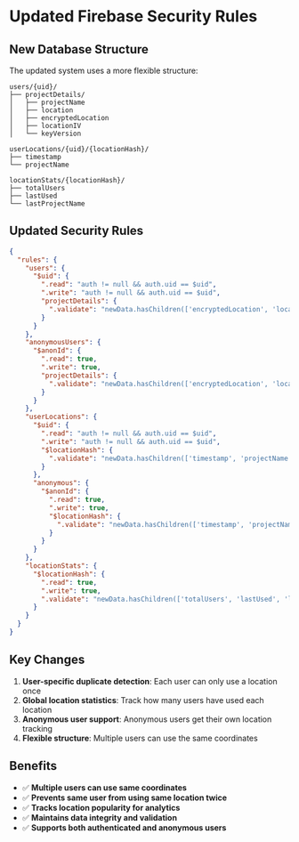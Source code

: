 # Updated Firebase Security Rules

## New Database Structure

The updated system uses a more flexible structure:

```
users/{uid}/
├── projectDetails/
│   ├── projectName
│   ├── location
│   ├── encryptedLocation
│   ├── locationIV
│   └── keyVersion

userLocations/{uid}/{locationHash}/
├── timestamp
└── projectName

locationStats/{locationHash}/
├── totalUsers
├── lastUsed
└── lastProjectName
```

## Updated Security Rules

```json
{
  "rules": {
    "users": {
      "$uid": {
        ".read": "auth != null && auth.uid == $uid",
        ".write": "auth != null && auth.uid == $uid",
        "projectDetails": {
          ".validate": "newData.hasChildren(['encryptedLocation', 'locationIV', 'projectName', 'location']) && newData.child('encryptedLocation').isString() && newData.child('encryptedLocation').val().length > 0 && newData.child('locationIV').isString() && newData.child('locationIV').val().length > 0 && newData.child('projectName').isString() && newData.child('projectName').val().length > 0 && newData.child('location').isString() && newData.child('location').val().length > 0"
        }
      }
    },
    "anonymousUsers": {
      "$anonId": {
        ".read": true,
        ".write": true,
        "projectDetails": {
          ".validate": "newData.hasChildren(['encryptedLocation', 'locationIV', 'projectName', 'location']) && newData.child('encryptedLocation').isString() && newData.child('encryptedLocation').val().length > 0 && newData.child('locationIV').isString() && newData.child('locationIV').val().length > 0 && newData.child('projectName').isString() && newData.child('projectName').val().length > 0 && newData.child('location').isString() && newData.child('location').val().length > 0"
        }
      }
    },
    "userLocations": {
      "$uid": {
        ".read": "auth != null && auth.uid == $uid",
        ".write": "auth != null && auth.uid == $uid",
        "$locationHash": {
          ".validate": "newData.hasChildren(['timestamp', 'projectName']) && newData.child('timestamp').isNumber() && newData.child('projectName').isString()"
        }
      },
      "anonymous": {
        "$anonId": {
          ".read": true,
          ".write": true,
          "$locationHash": {
            ".validate": "newData.hasChildren(['timestamp', 'projectName']) && newData.child('timestamp').isNumber() && newData.child('projectName').isString()"
          }
        }
      }
    },
    "locationStats": {
      "$locationHash": {
        ".read": true,
        ".write": true,
        ".validate": "newData.hasChildren(['totalUsers', 'lastUsed', 'lastProjectName']) && newData.child('totalUsers').isNumber() && newData.child('lastUsed').isNumber() && newData.child('lastProjectName').isString()"
      }
    }
  }
}
```

## Key Changes

1. **User-specific duplicate detection**: Each user can only use a location once
2. **Global location statistics**: Track how many users have used each location
3. **Anonymous user support**: Anonymous users get their own location tracking
4. **Flexible structure**: Multiple users can use the same coordinates

## Benefits

- ✅ **Multiple users can use same coordinates**
- ✅ **Prevents same user from using same location twice**
- ✅ **Tracks location popularity for analytics**
- ✅ **Maintains data integrity and validation**
- ✅ **Supports both authenticated and anonymous users** 